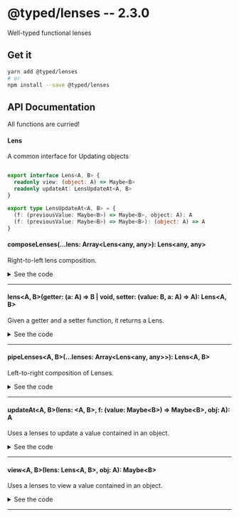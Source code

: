 # @typed/lenses -- 2.3.0

Well-typed functional lenses

## Get it
```sh
yarn add @typed/lenses
# or
npm install --save @typed/lenses
```

## API Documentation

All functions are curried!

#### Lens

<p>

A common interface for Updating objects

</p>


```typescript

export interface Lens<A, B> {
  readonly view: (object: A) => Maybe<B>
  readonly updateAt: LensUpdateAt<A, B>
}

export type LensUpdateAt<A, B> = {
  (f: (previousValue: Maybe<B>) => Maybe<B>, object: A): A
  (f: (previousValue: Maybe<B>) => Maybe<B>): (object: A) => A
}

```


#### composeLenses(...lens: Array\<Lens\<any, any\>): Lens\<any, any\>

<p>

Right-to-left lens composition.

</p>


<details>
<summary>See the code</summary>

```typescript

export const composeLenses: ComposeLenses = function(
  ...lenses: Array<Lens<any, any>>
): Lens<any, any> {
  return pipeLenses.apply(this, lenses.reverse())
}

```

</details>
<hr />


#### lens\<A, B\>(getter: (a: A) =\> B | void, setter: (value: B, a: A) =\> A): Lens\<A, B\>

<p>

Given a getter and a setter function,
it returns a Lens.

</p>


<details>
<summary>See the code</summary>

```typescript

export const lens: LensFn = curry2(__lens)

function __lens<A, B>(getter: (a: A) => B | void, setter: (value: B, a: A) => A): Lens<A, B> {
  function updateAt(f: (value: Maybe<B>) => Maybe<B>, a: A): A {
    const value = f(view(a))

    if (isNothing(value)) return a

    return setter(fromJust(value), a)
  }

  function view(a: A): Maybe<B> {
    return Maybe.of(getter(a))
  }

  return { view, updateAt: curry2(updateAt) }
}

export type LensFn = {
  <A, B>(getter: (a: A) => B, setter: (value: B, a: A) => A): Lens<A, B>
  <A, B>(getter: (a: A) => B): (setter: (value: B, a: A) => A) => Lens<A, B>
}

```

</details>
<hr />


#### pipeLenses\<A, B\>(...lenses: Array\<Lens\<any, any\>\>): Lens\<A, B\>

<p>

Left-to-right composition of Lenses.

</p>


<details>
<summary>See the code</summary>

```typescript

export const pipeLenses: PipeLenses = function pipeLenses<A, B>(
  ...lenses: Array<Lens<any, any>>
): Lens<A, B> {
  return lenses.slice(1).reduce(__pipeLenses, lenses[0])
}

function __pipeLenses<A, B, C>(lensAB: Lens<A, B>, lensBC: Lens<B, C>): Lens<A, C> {
  function view(obj: A): Maybe<C> {
    return chain(b => lensBC.view(b), lensAB.view(obj))
  }

  function updateAt(f: (value: Maybe<C>) => Maybe<C>, obj: A): A {
    const value = f(view(obj))

    const nestedObject = lensAB.view(obj)

    if (isNothing(nestedObject)) return obj

    return lensAB.updateAt(
      () => Maybe.of(lensBC.updateAt(() => value, fromJust(nestedObject))),
      obj
    )
  }

  return { view, updateAt: curry2(updateAt) }
}

```

</details>
<hr />


#### updateAt\<A, B\>(lens: \<A, B\>, f: (value: Maybe\<B\>) =\> Maybe\<B\>, obj: A): A

<p>

Uses a lenses to update a value contained in an object.

</p>


<details>
<summary>See the code</summary>

```typescript

export const updateAt: UpdateAt = curry3(function<A, B>(
  lens: Lens<A, B>,
  f: (value: Maybe<B>) => Maybe<B>,
  obj: A
): A {
  return lens.updateAt(f, obj)
})

export type UpdateAt = {
  <A, B>(lens: Lens<A, B>, f: (value: Maybe<B>) => Maybe<B>, obj: A): A
  <A, B>(lens: Lens<A, B>, f: (value: Maybe<B>) => Maybe<B>): (obj: A) => A
  <A, B>(lens: Lens<A, B>): (f: (value: Maybe<B>) => Maybe<B>) => (obj: A) => A
  <A, B>(lens: Lens<A, B>): (f: (value: Maybe<B>) => Maybe<B>, obj: A) => A
}

```

</details>
<hr />


#### view\<A, B\>(lens: Lens\<A, B\>, obj: A): Maybe\<B\>

<p>

Uses a lenses to view a value contained in an object.

</p>


<details>
<summary>See the code</summary>

```typescript

export const view: View = curry2(function<A, B>(lens: Lens<A, B>, obj: A): Maybe<B> {
  return lens.view(obj)
})

export type View = {
  <A, B>(lens: Lens<A, B>, obj: A): Maybe<B>
  <A, B>(lens: Lens<A, B>): (obj: A) => Maybe<B>
}

```

</details>
<hr />
